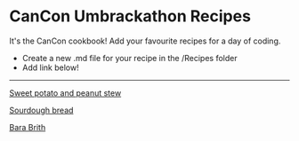 # CanCon Umbrackathon Recipes

It's the CanCon cookbook! Add your favourite recipes for a day of coding.

* Create a new .md file for your recipe in the /Recipes folder
* Add link below!

---------

[Sweet potato and peanut stew](SweetPotatoPeanutStew.md)

[Sourdough bread](https://github.com/CandidContributions/CanConUmbrackathon/blob/main/Recipes/sourdough.md)

[Bara Brith](Barabrith.md)
